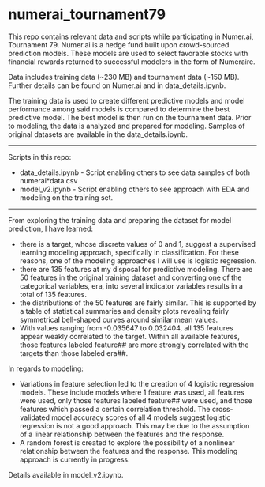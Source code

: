 # numerai_tournament79

This repo contains relevant data and scripts while participating in Numer.ai, Tournament 79.
Numer.ai is a hedge fund built upon crowd-sourced prediction models. These models are used to select favorable stocks with
financial rewards returned to successful modelers in the form of Numeraire.

Data includes training data (~230 MB) and tournament data (~150 MB). Further details can be found on Numer.ai and in data_details.ipynb. 

The training data is used to create different predictive models and model performance among said models is compared to determine the best predictive model. The best model is then run on the tournament data. Prior to modeling, the data is analyzed and prepared for modeling. Samples of original datasets are available in the data_details.ipynb.

-------------------------
Scripts in this repo:
  * data_details.ipynb - Script enabling others to see data samples of both numerai*data.csv
  * model_v2.ipynb - Script enabling others to see approach with EDA and modeling on the training set.

-------------------------
From exploring the training data and preparing the dataset for model prediction, I have learned:
  * there is a target, whose discrete values of 0 and 1, suggest a supervised learning modeling approach, specifically in classification. For these reasons, one of the modeling approaches I will use is logistic regression.
  * there are 135 features at my disposal for predictive modeling. There are 50 features in the original training dataset and converting one of the categorical variables, era, into several indicator variables results in a total of 135 features. 
  * the distributions of the 50 features are fairly similar. This is supported by a table of statistical summaries and density plots revealing fairly symmetrical bell-shaped curves around similar mean values.
  * With values ranging from -0.035647 to 0.032404, all 135 features appear weakly correlated to the target. Within all available features, those features labeled feature## are more strongly correlated with the targets than those labeled era##.

In regards to modeling:
  * Variations in feature selection led to the creation of 4 logistic regression models. These include models where 1 feature was used, all features were used, only those features labeled feature## were used, and those features which passed a certain correlation threshold. The cross-validated model accuracy scores of all 4 models suggest logistic regression is not a good approach. This may be due to the assumption of a linear relationship between the features and the response. 
  * A random forest is created to explore the possibility of a nonlinear relationship between the features and the response. This modeling approach is currently in progress.
    
Details available in model_v2.ipynb.
